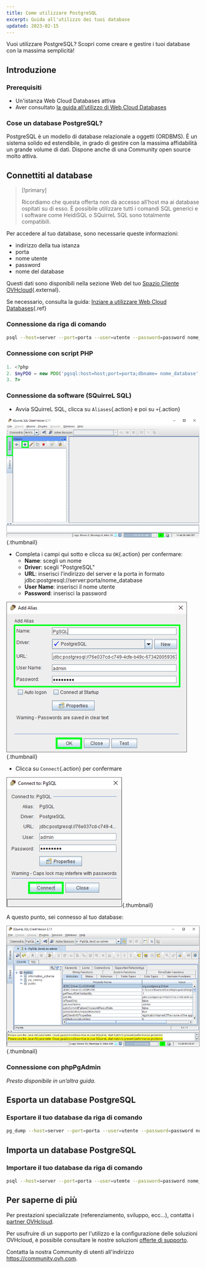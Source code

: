 ```yaml
---
title: Come utilizzare PostgreSQL
excerpt: Guida all'utilizzo dei tuoi database
updated: 2023-02-15
---
```


Vuoi utilizzare PostgreSQL? Scopri come creare e gestire i tuoi database con la massima semplicità!

## Introduzione

### Prerequisiti

- Un'istanza Web Cloud Databases attiva
- Aver consultato [la guida all’utilizzo di Web Cloud Databases](/pages/web_cloud/web_cloud_databases/starting_with_clouddb)

### Cose un database PostgreSQL?
PostgreSQL è un modello di database relazionale a oggetti (ORDBMS). È un sistema solido ed estendibile, in grado di gestire con la massima affidabilità un grande volume di dati. Dispone anche di una Community open source molto attiva.

## Connettiti al database

> [!primary]
>
> Ricordiamo che questa offerta non dà accesso all’host ma ai database ospitati su di esso. È possibile utilizzare tutti i comandi SQL generici e i software come HeidiSQL o SQuirreL SQL sono totalmente compatibili.
> 

Per accedere al tuo database, sono necessarie queste informazioni:

- indirizzo della tua istanza
- porta
- nome utente
- password
- nome del database

Questi dati sono disponibili nella sezione Web del tuo [Spazio Cliente OVHcloud](https://www.ovh.com/manager/web/){.external}.

Se necessario, consulta la guida: [Inziare a utilizzare Web Cloud Databases](/pages/web_cloud/web_cloud_databases/starting_with_clouddb){.ref}

### Connessione da riga di comando

```bash
psql --host=server --port=porta --user=utente --password=password nome_database
```

### Connessione con script PHP

```php
1. <?php
2. $myPDO = new PDO('pgsql:host=host;port=porta;dbname= nome_database', ' utente', 'password');
3. ?>
```

### Connessione da software (SQuirreL SQL)
- Avvia SQuirreL SQL, clicca su `Aliases`{.action} e poi su `+`{.action}

![launch SQuirreL SQL](images/aliases.png){.thumbnail}

- Completa i campi qui sotto e clicca su `OK`{.action} per confermare:
    - **Name**: scegli un nome
    - **Driver**: scegli "PostgreSQL"
    - **URL**: inserisci l’indirizzo del server e la porta in formato jdbc:postgresql://server:porta/nome_database
    - **User Name**: inserisci il nome utente
    - **Password**: inserisci la password

![config connection](images/add-alias-pgsql.png){.thumbnail}

- Clicca su `Connect`{.action} per confermare

![valid connection](images/connect-to-pgsql.png){.thumbnail}

A questo punto, sei connesso al tuo database:

![config connection](images/general-dashboard-pgsql.png){.thumbnail}

### Connessione con phpPgAdmin
*Presto disponibile in un’altra guida.*

## Esporta un database PostgreSQL

### Esportare il tuo database da riga di comando

```bash
pg_dump --host=server --port=porta --user=utente --password=password nome_database > nome_database.sql
```

## Importa un database PostgreSQL

### Importare il tuo database da riga di comando

```bash
psql --host=server --port=porta --user=utemte --password=password nome_database < nome_database.sql
```

## Per saperne di più

Per prestazioni specializzate (referenziamento, sviluppo, ecc...), contatta i [partner OVHcloud](https://partner.ovhcloud.com/it/directory).

Per usufruire di un supporto per l'utilizzo e la configurazione delle soluzioni OVHcloud, è possibile consultare le nostre soluzioni [offerte di supporto](/links/support).

Contatta la nostra Community di utenti all'indirizzo <https://community.ovh.com>.